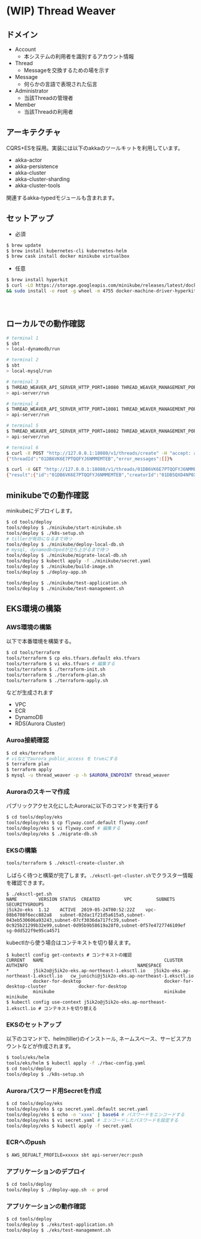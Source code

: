 
# (WIP) Thread Weaver

## ドメイン

- Account
    - 本システムの利用者を識別するアカウント情報
- Thread
    - Messageを交換するための場を示す
- Message
    - 何らかの言語で表現された伝言
- Administrator
    - 当該Threadの管理者
- Member
    - 当該Threadの利用者

## アーキテクチャ

CQRS+ESを採用。実装には以下のakkaのツールキットを利用しています。

- akka-actor
- akka-persistence
- akka-cluster
- akka-cluster-sharding
- akka-cluster-tools

関連するakka-typedモジュールも含まれます。

## セットアップ

- 必須

```sh
$ brew update 
$ brew install kubernetes-cli kubernetes-helm
$ brew cask install docker minikube virtualbox
```

- 任意

```sh
$ brew install hyperkit
$ curl -LO https://storage.googleapis.com/minikube/releases/latest/docker-machine-driver-hyperkit \
&& sudo install -o root -g wheel -m 4755 docker-machine-driver-hyperkit /usr/local/bin/
```
　

## ローカルでの動作確認

```sh
# terminal 1
$ sbt
> local-dynamodb/run
```

```sh
# terminal 2
$ sbt
> local-mysql/run
```

```sh
# terminal 3
$ THREAD_WEAVER_API_SERVER_HTTP_PORT=18080 THREAD_WEAVER_MANAGEMENT_PORT=8558 sbt
> api-server/run
```

```sh
# terminal 4
$ THREAD_WEAVER_API_SERVER_HTTP_PORT=18081 THREAD_WEAVER_MANAGEMENT_PORT=8559 sbt
> api-server/run
```

```sh
# terminal 5
$ THREAD_WEAVER_API_SERVER_HTTP_PORT=18082 THREAD_WEAVER_MANAGEMENT_PORT=8560 sbt
> api-server/run
```

```sh
# terminal 6
$ curl -X POST "http://127.0.0.1:18080/v1/threads/create" -H "accept: application/json" -H "Content-Type: application/json" -d "{\"accountId\":\"01DB5QXD4NP0XQTV92K42B3XBF\",\"title\":\"string\",\"remarks\":\"string\",\"administratorIds\":[\"01DB5QXD4NP0XQTV92K42B3XBF\"],\"memberIds\":[\"01DB5QXD4NP0XQTV92K42B3XBF\"],\"createAt\":10000}"
{"threadId":"01DB6VK6E7PTQQFYJ6NMMEMTEB","error_messages":[]}%

$ curl -X GET "http://127.0.0.1:18080/v1/threads/01DB6VK6E7PTQQFYJ6NMMEMTEB?account_id=01DB5QXD4NP0XQTV92K42B3XBF" -H "accept: application/json"
{"result":{"id":"01DB6VK6E7PTQQFYJ6NMMEMTEB","creatorId":"01DB5QXD4NP0XQTV92K42B3XBF","parentThreadId":null,"title":"string","remarks":"string","createdAt":10000,"updatedAt":10000},"error_messages":[]}%
```

## minikubeでの動作確認

minikubeにデプロイします。

```sh
$ cd tools/deploy
tools/deploy $ ./minikube/start-minikube.sh
tools/deploy $ ./k8s-setup.sh
# tillerが有効になるまで待つ
tools/deploy $ ./minikube/deploy-local-db.sh
# mysql, dynamodbのpodが立ち上がるまで待つ
tools/deploy $ ./minikube/migrate-local-db.sh
tools/deploy $ kubectl apply -f ./minikube/secret.yaml
tools/deploy $ ./minikube/build-image.sh
tools/deploy $ ./deploy-app.sh
```

```sh
tools/deploy $ ./minikube/test-application.sh
tools/deploy $ ./minikube/test-management.sh
```

## EKS環境の構築

### AWS環境の構築

以下で本番環境を構築する。

```sh
$ cd tools/terraform
tools/terraform $ cp eks.tfvars.default eks.tfvars
tools/terraform $ vi eks.tfvars # 編集する
tools/terraform $ ./terraform-init.sh
tools/terraform $ ./terraform-plan.sh
tools/terraform $ ./terraform-apply.sh
```

などが生成されます

- VPC
- ECR
- DynamoDB
- RDS(Aurora Cluster)

### Auroa接続確認

```sh
$ cd eks/terraform
# viなどでaurora_public_access を trueにする
$ terraform plan
$ terraform apply
$ mysql -u thread_weaver -p -h $AURORA_ENDPOINT thread_weaver
```

### Auroraのスキーマ作成

パブリックアクセス化にしたAuroraに以下のコマンドを実行する

```sh
$ cd tools/deploy/eks
tools/deploy/eks $ cp flyway.conf.default flyway.conf
tools/deploy/eks $ vi flyway.conf # 編集する
tools/deploy/eks $ ./migrate-db.sh
```

### EKSの構築

```sh
tools/terraform $ ./eksctl-create-cluster.sh
```

しばらく待つと構築が完了します。`./eksctl-get-cluster.sh`でクラスター情報を確認できます。

```
$ ./eksctl-get.sh
NAME		VERSION	STATUS	CREATED			VPC			SUBNETS														SECURITYGROUPS
j5ik2o-eks	1.12	ACTIVE	2019-05-24T00:52:22Z	vpc-08b6708f6ecc882a8	subnet-02dac1f21d5a615a5,subnet-043eb530606a93243,subnet-07cf3036da717fc39,subnet-0c925b21299b32e99,subnet-0d95b9b58619a28f0,subnet-0f57e4727746109ef	sg-0dd522f9e95ca4571
```

kubectlから使う場合はコンテキストを切り替えます。

```
$ kubectl config get-contexts # コンテキストの確認
CURRENT   NAME                                             CLUSTER                               AUTHINFO                                         NAMESPACE
*         j5ik2o@j5ik2o-eks.ap-northeast-1.eksctl.io   j5ik2o-eks.ap-northeast-1.eksctl.io   cw_junichi@j5ik2o-eks.ap-northeast-1.eksctl.io
          docker-for-desktop                               docker-for-desktop-cluster            docker-for-desktop
          minikube                                         minikube                              minikube
$ kubectl config use-context j5ik2o@j5ik2o-eks.ap-northeast-1.eksctl.io # コンテキストを切り替える
```

### EKSのセットアップ

以下のコマンドで、helm(tiller)のインストール, ネームスペース、サービスアカウントなどが作成されます。

```sh
$ tools/eks/helm
tools/eks/helm $ kubectl apply -f ./rbac-config.yaml
$ cd tools/deploy
tools/deploy $ ./k8s-setup.sh
```

### Auroraパスワード用Secretを作成

```sh
$ cd tools/deploy/eks
tools/deploy/eks $ cp secret.yaml.default secret.yaml
tools/deploy/eks $ echo -n 'xxxx' | base64 # パスワードをエンコードする
tools/deploy/eks $ vi secret.yaml # エンコードしたパスワードを設定する
tools/deploy/eks $ kubectl apply -f secret.yaml
```

### ECRへのpush 

```sh
$ AWS_DEFUALT_PROFILE=xxxxx sbt api-server/ecr:push
```

### アプリケーションのデプロイ

```sh
$ cd tools/deploy
tools/deploy $ ./deploy-app.sh -e prod
```

### アプリケーションの動作確認

```sh
$ cd tools/deploy
tools/deploy $ ./eks/test-application.sh
tools/deploy $ ./eks/test-management.sh
```
